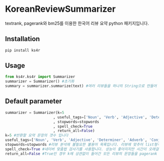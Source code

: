 # KoreanReviewSummarizer
textrank, pagerank와 bm25를 이용한 한국어 리뷰 요약 python 패키지입니다.
## Installation
```sh
pip install ks4r
```
## Usage
```python
from ks4r.ks4r import Summarizer
summarizer = Summarizer() #초기화
summary = summarizer.summarize(text) #여러 리뷰들을 하나의 String으로 만들어 넣으시면 됩니다.
```
## Default parameter
```python
summarizer = Summarizer(k=5
                      , useful_tags=['Noun', 'Verb', 'Adjective', 'Determiner', 'Adverb', 'Conjunction', 'Josa', 'PreEomi', 'Eomi', 'Suffix', 'Alpha', 'Number']
                      , stopwords=stopwords
                      , spell_check=True
                      , return_all=False)
k=5 #반환할 요약 문장의 갯수 입니다
useful_tags=['Noun', 'Verb', 'Adjective', 'Determiner', 'Adverb', 'Conjunction', 'Josa', 'PreEomi', 'Eomi', 'Suffix', 'Alpha', 'Number'] #가중치 계산에 사용할 형태소입니다.
stopwords=stopwords #리뷰 분석에 불필요한 불용어 목록입니다. 리뷰에 맞추어 list형식으로 만들어 적용하시면 됩니다. 기본은 쇼핑몰 리뷰에 맞추어져있습니다.
spell_check=True #네이버 맞춤법 검사기를 사용합니다. 성능이 좋아지지만 시간이 오래걸립니다.
return_all=False #True인 경우 k에 상관없이 들어간 모든 리뷰의 문장들을 pagerank score가 높은순으로 반환합니다.
```
